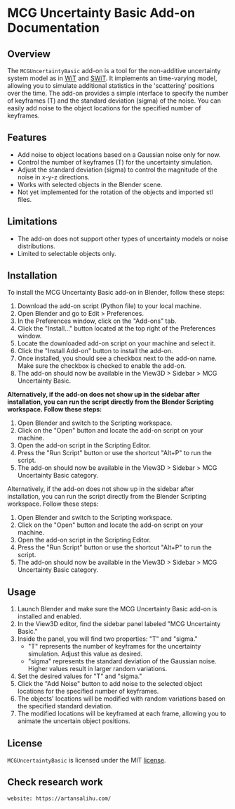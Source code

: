 # MCG Uncertainty Basic Add-on Documentation

## Overview

The ``MCGUncertaintyBasic`` add-on is a tool for the non-additive uncertainty system model as in [WiT](https://arxiv.org/pdf/2203.10506.pdf) and [SWiT](https://arxiv.org/abs/2302.07000). It implements an time-varying model, allowing you to simulate additional statistics in the 'scattering' positions over the time. The add-on provides a simple interface to specify the number of keyframes (T) and the standard deviation (sigma) of the noise. You can easily add noise to the object locations for the specified number of keyframes.

## Features

- Add noise to object locations based on a Gaussian noise only for now.
- Control the number of keyframes (T) for the uncertainty simulation.
- Adjust the standard deviation (sigma) to control the magnitude of the noise in x-y-z directions.
- Works with selected objects in the Blender scene.
- Not yet implemented for the rotation of the objects and imported stl files.

 
## Limitations

- The add-on does not support other types of uncertainty models or noise distributions.
- Limited to selectable objects only.


## Installation
To install the MCG Uncertainty Basic add-on in Blender, follow these steps:


1. Download the add-on script (Python file) to your local machine.
2. Open Blender and go to Edit > Preferences.
3. In the Preferences window, click on the "Add-ons" tab.
4. Click the "Install..." button located at the top right of the Preferences window.
5. Locate the downloaded add-on script on your machine and select it.
6. Click the "Install Add-on" button to install the add-on.
7. Once installed, you should see a checkbox next to the add-on name. Make sure the checkbox is checked to enable the add-on.
8. The add-on should now be available in the View3D > Sidebar > MCG Uncertainty Basic.

**Alternatively, if the add-on does not show up in the sidebar after installation, you can run the script directly from the Blender Scripting workspace. Follow these steps:**

1. Open Blender and switch to the Scripting workspace.
2. Click on the "Open" button and locate the add-on script on your machine.
3. Open the add-on script in the Scripting Editor.
4. Press the "Run Script" button or use the shortcut "Alt+P" to run the script.
5. The add-on should now be available in the View3D > Sidebar > MCG Uncertainty Basic category.

Alternatively, if the add-on does not show up in the sidebar after installation, you can run the script directly from the Blender Scripting workspace. Follow these steps:

1. Open Blender and switch to the Scripting workspace.
2. Click on the "Open" button and locate the add-on script on your machine.
3. Open the add-on script in the Scripting Editor.
4. Press the "Run Script" button or use the shortcut "Alt+P" to run the script.
5. The add-on should now be available in the View3D > Sidebar > MCG Uncertainty Basic category.

## Usage
1. Launch Blender and make sure the MCG Uncertainty Basic add-on is installed and enabled.
2. In the View3D editor, find the sidebar panel labeled "MCG Uncertainty Basic."
3. Inside the panel, you will find two properties: "T" and "sigma."
   - "T" represents the number of keyframes for the uncertainty simulation. Adjust this value as desired.
   - "sigma" represents the standard deviation of the Gaussian noise. Higher values result in larger random variations.
4. Set the desired values for "T" and "sigma."
5. Click the "Add Noise" button to add noise to the selected object locations for the specified number of keyframes.
6. The objects' locations will be modified with random variations based on the specified standard deviation.
7. The modified locations will be keyframed at each frame, allowing you to animate the uncertain object positions.


## License
`MCGUncertaintyBasic` is licensed under the MIT [license](LICENSE).

## Check research work
```shell
website: https://artansalihu.com/
```